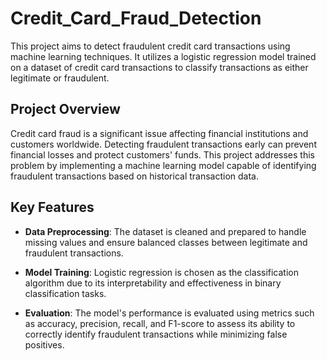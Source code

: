 # Credit_Card_Fraud_Detection
This project aims to detect fraudulent credit card transactions using machine learning techniques. It utilizes a logistic regression model trained on a dataset of credit card transactions to classify transactions as either legitimate or fraudulent.

## Project Overview

Credit card fraud is a significant issue affecting financial institutions and customers worldwide. Detecting fraudulent transactions early can prevent financial losses and protect customers' funds. This project addresses this problem by implementing a machine learning model capable of identifying fraudulent transactions based on historical transaction data.

## Key Features

- **Data Preprocessing**: The dataset is cleaned and prepared to handle missing values and ensure balanced classes between legitimate and fraudulent transactions.
  
- **Model Training**: Logistic regression is chosen as the classification algorithm due to its interpretability and effectiveness in binary classification tasks.

- **Evaluation**: The model's performance is evaluated using metrics such as accuracy, precision, recall, and F1-score to assess its ability to correctly identify fraudulent transactions while minimizing false positives.
